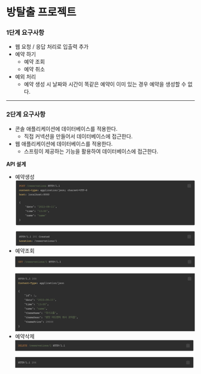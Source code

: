 # 방탈출 프로젝트

### 1단계 요구사항

* 웹 요청 / 응답 처리로 입출력 추가
* 예약 하기
  * 예약 조회
  * 예약 취소
* 예외 처리
  * 예약 생성 시 날짜와 시간이 똑같은 예약이 이미 있는 경우 예약을 생성할 수 없다.
---------------------------------------------------------------
### 2단계 요구사항
* 콘솔 애플리케이션에 데이터베이스를 적용한다.
  * 직접 커넥션을 만들어서 데이터베이스에 접근한다.
* 웹 애플리케이션에 데이터베이스를 적용한다.
  * 스프링이 제공하는 기능을 활용하여 데이터베이스에 접근한다.


**API 설계**
* 예약생성
![reserve_create.png](reserve_create.png)
* 예약조회
![reserve_search.png](reserve_search.png)
* 예약삭제
![reserve_delete.png](reserve_delete.png)

